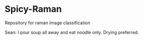 # Spicy-Raman
Repository for raman image classification 


Sean: I pour soup all away and eat noodle only. Drying preferred.

